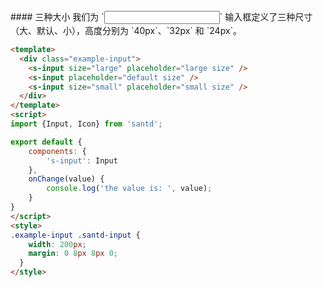 <text lang="cn">
#### 三种大小
我们为 `<Input />` 输入框定义了三种尺寸（大、默认、小），高度分别为 `40px`、`32px` 和 `24px`。
</text>

```html
<template>
  <div class="example-input">
    <s-input size="large" placeholder="large size" />
    <s-input placeholder="default size" />
    <s-input size="small" placeholder="small size" />
  </div>
</template>
<script>
import {Input, Icon} from 'santd';

export default {
    components: {
        's-input': Input
    },
    onChange(value) {
        console.log('the value is: ', value);
    }
}
</script>
<style>
.example-input .santd-input {
    width: 200px;
    margin: 0 8px 8px 0;
  }
</style>
```
